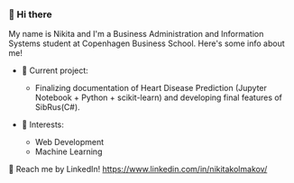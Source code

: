 ### 👋 Hi there

  My name is Nikita and I'm a Business Administration and Information Systems student at Copenhagen Business School. Here's some info about me!

- 🔭 Current project:
  - Finalizing documentation of Heart Disease Prediction (Jupyter Notebook + Python + scikit-learn) and developing final features of SibRus(C#). 
  
- 🌱 Interests:
  - Web Development
  - Machine Learning
  
💬 Reach me by LinkedIn! https://www.linkedin.com/in/nikitakolmakov/



<!---
nikitakol/nikitakol is a ✨ special ✨ repository because its `README.md` (this file) appears on your GitHub profile.
You can click the Preview link to take a look at your changes.
--->
